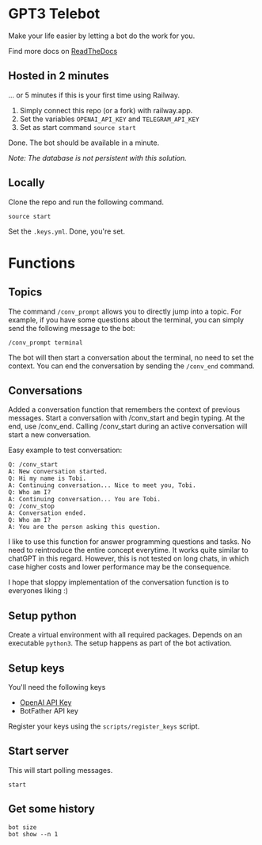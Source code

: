 # GPT3 Telebot

Make your life easier by letting a bot do the work for you.

Find more docs on [ReadTheDocs](https://gpt3-telebot.readthedocs.io/en/latest/)

## Hosted in 2 minutes

... or 5 minutes if this is your first time using Railway.

1. Simply connect this repo (or a fork) with railway.app. 
2. Set the variables `OPENAI_API_KEY` and `TELEGRAM_API_KEY` 
3. Set as start command `source start`

Done. The bot should be available in a minute.

*Note: The database is not persistent with this solution.*

## Locally

Clone the repo and run the following command.

```
source start
```

Set the `.keys.yml`. Done, you're set.

# Functions

## Topics

The command `/conv_prompt` allows you to directly jump into a topic. For example, if you have some questions about the terminal, you can simply send the following message to the bot:

```
/conv_prompt terminal
```

The bot will then start a conversation about the terminal, no need to set the context. You can end the conversation by sending the `/conv_end` command.

## Conversations

Added a conversation function that remembers the context of previous messages. Start a conversation with /conv_start and begin typing. At the end, use /conv_end. Calling /conv_start during an active conversation will start a new conversation.

Easy example to test conversation:

```
Q: /conv_start
A: New conversation started.
Q: Hi my name is Tobi.
A: Continuing conversation... Nice to meet you, Tobi.
Q: Who am I?
A: Continuing conversation... You are Tobi.
Q: /conv_stop
A: Conversation ended.
Q: Who am I?
A: You are the person asking this question.
```

I like to use this function for answer programming questions and tasks. No need to reintroduce the entire concept everytime. It works quite similar to chatGPT in this regard. However, this is not tested on long chats, in which case higher costs and lower performance may be the consequence.

I hope that sloppy implementation of the conversation function is to everyones liking :) 

## Setup python

Create a virtual environment with all required packages. Depends on an executable `python3`. The setup happens as part of the bot activation.

## Setup keys

You'll need the following keys

* [OpenAI API Key](https://beta.openai.com/account/api-keys)
* BotFather API key

Register your keys using the `scripts/register_keys` script. 

## Start server

This will start polling messages.

```start```

## Get some history

```
bot size
bot show --n 1
```

